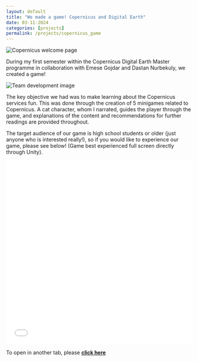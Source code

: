 ```yaml
---
layout: default
title: "We made a game! Copernicus and Digital Earth"
date: 03-11-2024
categories: [projects]
permalink: /projects/copernicus_game
---
```



<div class="blog-image">
  <img src="{{ '/assets/images/projects/background1.png' | relative_url }}" alt="Copernicus welcome page">
</div>

During my first semester within the Copernicus Digital Earth Master programme in collaboration with Emese Gojdar and Dastan Nurbekuly, we created a game!

<div class="blog-image">
  <img src="{{ '/assets/images/projects/team1.heic' | relative_url }}" alt="Team development image">
</div>

The key objective we had was to make learning about the Copernicus services fun. This was done through the creation of 5 minigames related to Copernicus. A cat character, whom I narrated, guides the
player through the game, and explanations of the content and recommendations for further readings are provided throughout.

The target audience of our game is high school students or older (just anyone who is interested really!), so if you would like to experience our game, please see below! (Game best experienced full screen directly through Unity).
<iframe src="[https://storymaps.arcgis.com/stories/3d759c890af1416f8b006de605e028d6](https://play.unity.com/en/games/6e97a30f-d1dc-494d-a115-77d721f6445c/copernicus)" width="100%" height="500px" frameborder="0" allowfullscreen allow="geolocation"></iframe>

To open in another tab, please [**click here**]([https://arcg.is/19510z1](https://play.unity.com/en/games/6e97a30f-d1dc-494d-a115-77d721f6445c/copernicus)) 
